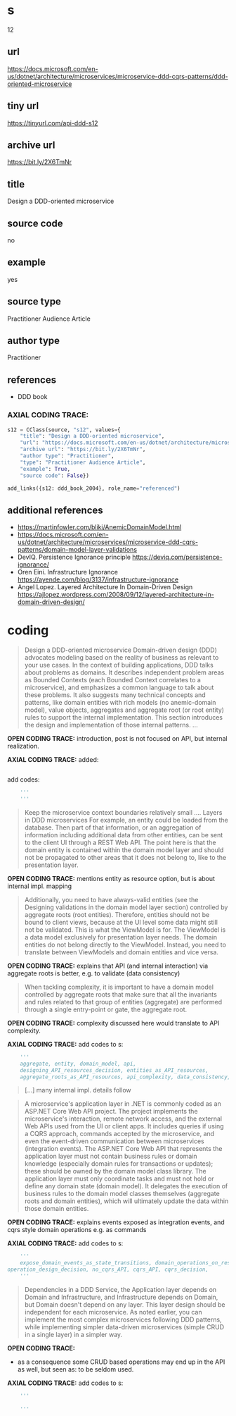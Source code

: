 # s 
12
## url
https://docs.microsoft.com/en-us/dotnet/architecture/microservices/microservice-ddd-cqrs-patterns/ddd-oriented-microservice
## tiny url
https://tinyurl.com/api-ddd-s12
## archive url
https://bit.ly/2X6TmNr
## title
Design a DDD-oriented microservice
## source code
no
## example
yes
## source type 
Practitioner Audience Article
## author type
Practitioner
## references
- DDD book

### AXIAL CODING TRACE:
``` python
s12 = CClass(source, "s12", values={
    "title": "Design a DDD-oriented microservice",
    "url": "https://docs.microsoft.com/en-us/dotnet/architecture/microservices/microservice-ddd-cqrs-patterns/ddd-oriented-microservice",
    "archive url": "https://bit.ly/2X6TmNr",
    "author type": "Practitioner",
    "type": "Practitioner Audience Article",
    "example": True,
    "source code": False})

add_links({s12: ddd_book_2004}, role_name="referenced")
```
## additional references
- https://martinfowler.com/bliki/AnemicDomainModel.html
- https://docs.microsoft.com/en-us/dotnet/architecture/microservices/microservice-ddd-cqrs-patterns/domain-model-layer-validations
- DevIQ. Persistence Ignorance principle
https://deviq.com/persistence-ignorance/
- Oren Eini. Infrastructure Ignorance
https://ayende.com/blog/3137/infrastructure-ignorance
- Angel Lopez. Layered Architecture In Domain-Driven Design
https://ajlopez.wordpress.com/2008/09/12/layered-architecture-in-domain-driven-design/



# coding
>Design a DDD-oriented microservice
>Domain-driven design (DDD) advocates modeling based on the reality of business as relevant to your use cases. In the context of building applications, DDD talks about problems as domains. It describes independent problem areas as Bounded Contexts (each Bounded Context correlates to a microservice), and emphasizes a common language to talk about these problems. It also suggests many technical concepts and patterns, like domain entities with rich models (no anemic-domain model), value objects, aggregates and aggregate root (or root entity) rules to support the internal implementation. This section introduces the design and implementation of those internal patterns.
>...

**OPEN CODING TRACE:**
introduction, post is not focused on API, but internal realization.

**AXIAL CODING TRACE:**
added:
``` python
``` 
add codes: 
``` python 
    '''
    '''
```
>Keep the microservice context boundaries relatively small
>....
>Layers in DDD microservices
>For example, an entity could be loaded from the database. Then part of that information, or an aggregation of information including additional data from other entities, can be sent to the client UI through a REST Web API. The point here is that the domain entity is contained within the domain model layer and should not be propagated to other areas that it does not belong to, like to the presentation layer.

**OPEN CODING TRACE:**
mentions entity as resource option, but is about internal impl. mapping

>Additionally, you need to have always-valid entities (see the Designing validations in the domain model layer section) controlled by aggregate roots (root entities). Therefore, entities should not be bound to client views, because at the UI level some data might still not be validated. This is what the ViewModel is for. The ViewModel is a data model exclusively for presentation layer needs. The domain entities do not belong directly to the ViewModel. Instead, you need to translate between ViewModels and domain entities and vice versa.

**OPEN CODING TRACE:**
explains that API (and internal interaction) via aggregate roots is better, e.g. to validate (data consistency)

> When tackling complexity, it is important to have a domain model controlled by aggregate roots that make sure that all the invariants and rules related to that group of entities (aggregate) are performed through a single entry-point or gate, the aggregate root.

**OPEN CODING TRACE:**
complexity discussed here would translate to API complexity.

**AXIAL CODING TRACE:**
add codes to s: 
``` python 
    '''
    aggregate, entity, domain_model, api,
    designing_API_resources_decision, entities_as_API_resources,
    aggregate_roots_as_API_resources, api_complexity, data_consistency,

 ```   

>
> [...] many internal impl. details follow
>
>

> A microservice's application layer in .NET is commonly coded as an ASP.NET Core Web API project. The project implements the microservice's interaction, remote network access, and the external Web APIs used from the UI or client apps. It includes queries if using a CQRS approach, commands accepted by the microservice, and even the event-driven communication between microservices (integration events). The ASP.NET Core Web API that represents the application layer must not contain business rules or domain knowledge (especially domain rules for transactions or updates); these should be owned by the domain model class library. The application layer must only coordinate tasks and must not hold or define any domain state (domain model). It delegates the execution of business rules to the domain model classes themselves (aggregate roots and domain entities), which will ultimately update the data within those domain entities.
>
**OPEN CODING TRACE:**
explains events exposed as integration events, and cqrs style domain operations e.g. as commands

**AXIAL CODING TRACE:**
add codes to s: 
``` python 
    '''
    expose_domain_events_as_state_transitions, domain_operations_on_resources,
operation_design_decision, no_cqrs_API, cqrs_API, cqrs_decision, 
    '''
 ```   
>Dependencies in a DDD Service, the Application layer depends on Domain and Infrastructure, and Infrastructure depends on Domain, but Domain doesn't depend on any layer. This layer design should be independent for each microservice. As noted earlier, you can implement the most complex microservices following DDD patterns, while implementing simpler data-driven microservices (simple CRUD in a single layer) in a simpler way.

**OPEN CODING TRACE:**
- as a consequence some CRUD based operations may end up in the API as well, but seen as: to be seldom used.

**AXIAL CODING TRACE:**
add codes to s: 
``` python 
    '''
     
    '''
 ```  
